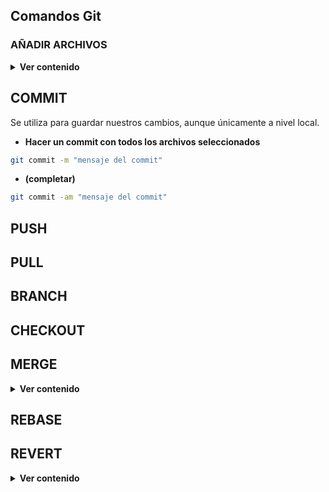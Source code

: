 ## Comandos Git


### AÑADIR ARCHIVOS

<details>
<summary><strong>Ver contenido</strong></summary><br>
  
- **Añadir el archivo con el nombre indicado**
```bash
git add <nombre_archivo>
```
- **Añadir todo los archivos presentes en el directorio**
```bash
git add .
```
</details>

<h2>COMMIT</h2>

Se utiliza para guardar nuestros cambios, aunque únicamente a nivel local.

- **Hacer un commit con todos los archivos seleccionados**
```bash
git commit -m "mensaje del commit"
```
- **(completar)**
```bash
git commit -am "mensaje del commit"
```

<h2>PUSH</h2>

<h2>PULL</h2>

<h2>BRANCH</h2>

<h2>CHECKOUT</h2>

<h2>MERGE</h2>

<details>
<summary><strong>Ver contenido</strong></summary><br>

```bash
git checkout master
git merge rama_de_trabajo
git branch -d rama_de_trabajo
```

En este ejemplo, primero se cambia a la rama main, se realiza un git merge con la rama o branch secundaria “rama_de_trabajo”, que conecta ambas ramas, y luego se elimina la rama secundaria redundante con el comando “git branch -d”.

</details>

<h2>REBASE</h2>

<h2>REVERT</h2>

<details>

<summary><strong>Ver contenido</strong></summary><br>

```bash
git revert -m 1 eef3f4c7755996fee6c75364cfed6494ac3a1a71o
```

</details>


